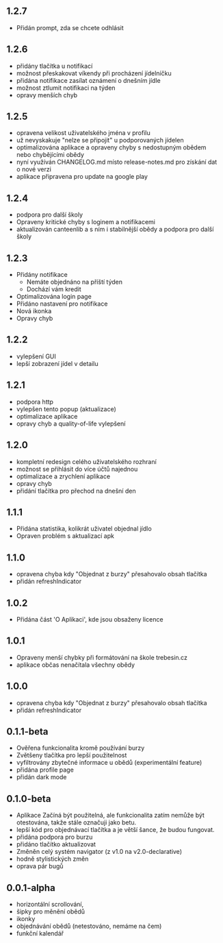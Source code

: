## 1.2.7

- Přidán prompt, zda se chcete odhlásit

## 1.2.6

- přidány tlačítka u notifikací
- možnost přeskakovat víkendy při procházení jídelníčku
- přidána notifikace zasílat oznámení o dnešním jídle
- možnost ztlumit notifikaci na týden
- opravy menších chyb

## 1.2.5

- opravena velikost uživatelského jména v profilu
- už nevyskakuje "nelze se připojit" u podporovaných jídelen
- optimalizována aplikace a opraveny chyby s nedostupným obědem nebo chybějícími obědy
- nyní využíván CHANGELOG.md místo release-notes.md pro získání dat o nové verzi
- aplikace připravena pro update na google play

## 1.2.4

- podpora pro další školy
- Opraveny kritické chyby s loginem a notifikacemi
- aktualizován canteenlib a s ním i stabilnější obědy a podpora pro další školy

## 1.2.3

- Přidány notifikace
  - Nemáte objednáno na příští týden
  - Dochází vám kredit
- Optimalizována login page
- Přidáno nastavení pro notifikace
- Nová ikonka
- Opravy chyb

## 1.2.2

- vylepšení GUI
- lepší zobrazení jídel v detailu

## 1.2.1

- podpora http
- vylepšen tento popup (aktualizace)
- optimalizace aplikace
- opravy chyb a quality-of-life vylepšení

## 1.2.0

- kompletní redesign celého uživatelského rozhraní
- možnost se přihlásit do více účtů najednou
- optimalizace a zrychlení aplikace
- opravy chyb
- přidání tlačítka pro přechod na dnešní den

## 1.1.1

- Přidána statistika, kolikrát uživatel objednal jídlo
- Opraven problém s aktualizací apk

## 1.1.0

- opravena chyba kdy "Objednat z burzy" přesahovalo obsah tlačítka
- přidán refreshIndicator

## 1.0.2

- Přidána část 'O Aplikaci', kde jsou obsaženy licence

## 1.0.1

- Opraveny menší chybky při formátování na škole trebesin.cz
- aplikace občas nenačítala všechny obědy

## 1.0.0

- opravena chyba kdy "Objednat z burzy" přesahovalo obsah tlačítka
- přidán refreshIndicator

## 0.1.1-beta

- Ověřena funkcionalita kromě používání burzy
- Zvětšeny tlačítka pro lepší použitelnost
- vyfiltrovány zbytečné informace u obědů (experimentální feature)
- přidána profile page
- přidán dark mode

## 0.1.0-beta

- Aplikace Začíná být použitelná, ale funkcionalita zatím nemůže být otestována, takže stále označuji jako betu.
- lepší kód pro objednávací tlačítka a je větší šance, že budou fungovat.
- přidána podpora pro burzu
- přidáno tlačítko aktualizovat
- Změněn celý systém navigator (z v1.0 na v2.0-declarative)
- hodně stylistických změn
- oprava pár bugů

## 0.0.1-alpha

- horizontální scrollování,
- šipky pro měnění obědů
- ikonky
- objednávání obědů (netestováno, nemáme na čem)
- funkční kalendář
